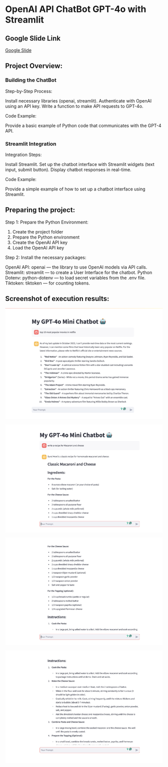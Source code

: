 # OpenAI API ChatBot GPT-4o with Streamlit

## Google Slide Link

[Google Slide](./assets/Mini_Chatbot_Streamlit.pptx)

## Project Overview:

### Building the ChatBot

Step-by-Step Process:

Install necessary libraries (openai, streamlit).
Authenticate with OpenAI using an API key.
Write a function to make API requests to GPT-4o.

Code Example:

Provide a basic example of Python code that communicates with the GPT-4 API.

### Streamlit Integration

Integration Steps:

Install Streamlit.
Set up the chatbot interface with Streamlit widgets (text input, submit button).
Display chatbot responses in real-time.

Code Example:

Provide a simple example of how to set up a chatbot interface using Streamlit.

## Preparing the project:

Step 1: Prepare the Python Environment:

1. Create the project folder
2. Prepare the Python environment
3. Create the OpenAI API key
4. Load the OpenAI API key

Step 2: Install the necessary packages:

OpenAI API: openai — the library to use OpenAI models via API calls.
Streamlit: streamlit — to create a User Interface for the chatbot.
Python Dotenv: python-dotenv — to load secret variables from the .env file.
Tiktoken: tiktoken — for counting tokens.

## Screenshot of execution results:

![My Project Screenshot](assets/screenshot1.png)

![My Project Screenshot](assets/screenshot2.png)

![My Project Screenshot](assets/screenshot3.png)

![My Project Screenshot](assets/screenshot4.png)
